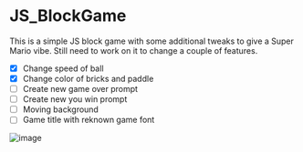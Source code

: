 # JS_BlockGame
This is a simple JS block game with some additional tweaks to give a Super Mario vibe. Still need to work on it to change a couple of features. 
- [x] Change speed of ball
- [x] Change color of bricks and paddle
- [ ] Create new game over prompt
- [ ] Create new you win prompt 
- [ ] Moving background
- [ ] Game title with reknown game font

![image](https://user-images.githubusercontent.com/26924087/169717067-63bb7a04-3a48-48d0-968d-2d2de4685216.png)

